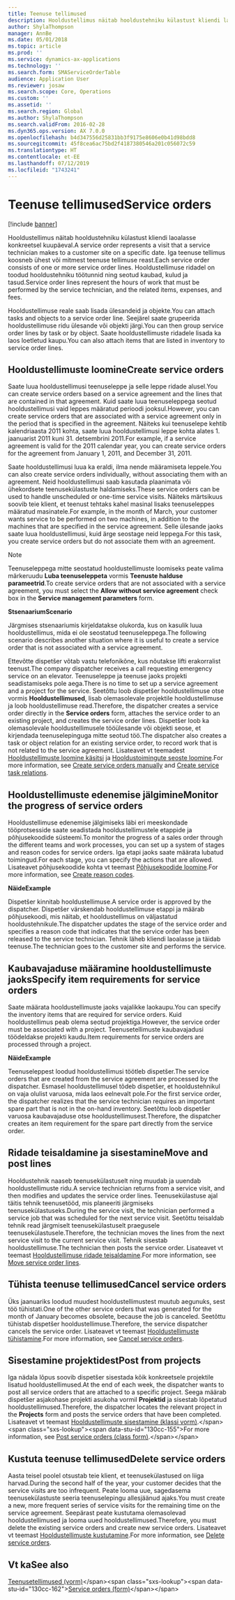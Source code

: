 ```yaml
---
title: Teenuse tellimused
description: Hooldustellimus näitab hooldustehniku külastust kliendi laoalasse konkreetsel kuupäeval.
author: ShylaThompson
manager: AnnBe
ms.date: 05/01/2018
ms.topic: article
ms.prod: ''
ms.service: dynamics-ax-applications
ms.technology: ''
ms.search.form: SMAServiceOrderTable
audience: Application User
ms.reviewer: josaw
ms.search.scope: Core, Operations
ms.custom: ''
ms.assetid: ''
ms.search.region: Global
ms.author: ShylaThompson
ms.search.validFrom: 2016-02-28
ms.dyn365.ops.version: AX 7.0.0
ms.openlocfilehash: b4d347556d25831bb3f9175e8606e0b41d98bdd8
ms.sourcegitcommit: 45f8cea6ac75bd2f4187380546a201c056072c59
ms.translationtype: HT
ms.contentlocale: et-EE
ms.lasthandoff: 07/12/2019
ms.locfileid: "1743241"
---
```

# <a name="service-orders"></a><span data-ttu-id="130cc-103">Teenuse tellimused</span><span class="sxs-lookup"><span data-stu-id="130cc-103">Service orders</span></span>   

[!include [banner](../includes/banner.md)]


<span data-ttu-id="130cc-104">Hooldustellimus näitab hooldustehniku külastust kliendi laoalasse konkreetsel kuupäeval.</span><span class="sxs-lookup"><span data-stu-id="130cc-104">A service order represents a visit that a service technician makes to a customer site on a specific date.</span></span> <span data-ttu-id="130cc-105">Iga teenuse tellimus koosneb ühest või mitmest teenuse tellimuse reast.</span><span class="sxs-lookup"><span data-stu-id="130cc-105">Each service order consists of one or more service order lines.</span></span> <span data-ttu-id="130cc-106">Hooldustellimuse ridadel on toodud hooldustehniku töötunnid ning seotud kaubad, kulud ja tasud.</span><span class="sxs-lookup"><span data-stu-id="130cc-106">Service order lines represent the hours of work that must be performed by the service technician, and the related items, expenses, and fees.</span></span>

<span data-ttu-id="130cc-107">Hooldustellimuse reale saab lisada ülesandeid ja objekte.</span><span class="sxs-lookup"><span data-stu-id="130cc-107">You can attach tasks and objects to a service order line.</span></span> <span data-ttu-id="130cc-108">Seejärel saate grupeerida hooldustellimuse ridu ülesande või objekti järgi.</span><span class="sxs-lookup"><span data-stu-id="130cc-108">You can then group service order lines by task or by object.</span></span> <span data-ttu-id="130cc-109">Saate hooldustellimuste ridadele lisada ka laos loetletud kaupu.</span><span class="sxs-lookup"><span data-stu-id="130cc-109">You can also attach items that are listed in inventory to service order lines.</span></span>

## <a name="create-service-orders"></a><span data-ttu-id="130cc-110">Hooldustellimuste loomine</span><span class="sxs-lookup"><span data-stu-id="130cc-110">Create service orders</span></span>

<span data-ttu-id="130cc-111">Saate luua hooldustellimusi teenuseleppe ja selle leppe ridade alusel.</span><span class="sxs-lookup"><span data-stu-id="130cc-111">You can create service orders based on a service agreement and the lines that are contained in that agreement.</span></span> <span data-ttu-id="130cc-112">Kuid saate luua teenuseleppega seotud hooldustellimusi vaid leppes määratud perioodi jooksul.</span><span class="sxs-lookup"><span data-stu-id="130cc-112">However, you can create service orders that are associated with a service agreement only in the period that is specified in the agreement.</span></span> <span data-ttu-id="130cc-113">Näiteks kui teenuselepe kehtib kalendriaasta 2011 kohta, saate luua hooldustellimusi leppe kohta alates 1. jaanuarist 2011 kuni 31. detsembrini 2011.</span><span class="sxs-lookup"><span data-stu-id="130cc-113">For example, if a service agreement is valid for the 2011 calendar year, you can create service orders for the agreement from January 1, 2011, and December 31, 2011.</span></span>

<span data-ttu-id="130cc-114">Saate hooldustellimusi luua ka eraldi, ilma nende määramiseta leppele.</span><span class="sxs-lookup"><span data-stu-id="130cc-114">You can also create service orders individually, without associating them with an agreement.</span></span> <span data-ttu-id="130cc-115">Neid hooldustellimusi saab kasutada plaanimata või ühekordsete teenusekülastuste haldamiseks.</span><span class="sxs-lookup"><span data-stu-id="130cc-115">These service orders can be used to handle unscheduled or one-time service visits.</span></span> <span data-ttu-id="130cc-116">Näiteks märtsikuus soovib teie klient, et teenust tehtaks kahel masinal lisaks teenuseleppes määratud masinatele.</span><span class="sxs-lookup"><span data-stu-id="130cc-116">For example, in the month of March, your customer wants service to be performed on two machines, in addition to the machines that are specified in the service agreement.</span></span> <span data-ttu-id="130cc-117">Selle ülesande jaoks saate luua hooldustellimusi, kuid ärge seostage neid leppega.</span><span class="sxs-lookup"><span data-stu-id="130cc-117">For this task, you create service orders but do not associate them with an agreement.</span></span>


> [!NOTE]
> <P><span data-ttu-id="130cc-118">Teenuseleppega mitte seostatud hooldustellimuste loomiseks peate valima märkeruudu <STRONG>Luba teenuseleppeta</STRONG> vormis <STRONG>Teenuste halduse parameetrid</STRONG>.</span><span class="sxs-lookup"><span data-stu-id="130cc-118">To create service orders that are not associated with a service agreement, you must select the <STRONG>Allow without service agreement</STRONG> check box in the <STRONG>Service management parameters</STRONG> form.</span></span></P>

<span data-ttu-id="130cc-119">**Stsenaarium**</span><span class="sxs-lookup"><span data-stu-id="130cc-119">**Scenario**</span></span>

<span data-ttu-id="130cc-120">Järgmises stsenaariumis kirjeldatakse olukorda, kus on kasulik luua hooldustellimus, mida ei ole seostatud teenuseleppega.</span><span class="sxs-lookup"><span data-stu-id="130cc-120">The following scenario describes another situation where it is useful to create a service order that is not associated with a service agreement.</span></span>

<span data-ttu-id="130cc-121">Ettevõtte dispetšer võtab vastu telefonikõne, kus nõutakse lifti erakorralist teenust.</span><span class="sxs-lookup"><span data-stu-id="130cc-121">The company dispatcher receives a call requesting emergency service on an elevator.</span></span> <span data-ttu-id="130cc-122">Teenuseleppe ja teenuse jaoks projekti seadistamiseks pole aega.</span><span class="sxs-lookup"><span data-stu-id="130cc-122">There is no time to set up a service agreement and a project for the service.</span></span> <span data-ttu-id="130cc-123">Seetõttu loob dispetšer hooldustellimuse otse vormis **Hooldustellimused**, lisab olemasolevale projektile hooldustellimuse ja loob hooldustellimuse read.</span><span class="sxs-lookup"><span data-stu-id="130cc-123">Therefore, the dispatcher creates a service order directly in the **Service orders** form, attaches the service order to an existing project, and creates the service order lines.</span></span> <span data-ttu-id="130cc-124">Dispetšer loob ka olemasolevale hooldustellimusele tööülesande või objekti seose, et kirjendada teenuselepinguga mitte seotud töö.</span><span class="sxs-lookup"><span data-stu-id="130cc-124">The dispatcher also creates a task or object relation for an existing service order, to record work that is not related to the service agreement.</span></span> <span data-ttu-id="130cc-125">Lisateavet vt teemadest [Hooldustellimuste loomine käsitsi](create-service-orders-manually.md) ja [Hooldustoimingute seoste loomine](create-service-task-relations.md).</span><span class="sxs-lookup"><span data-stu-id="130cc-125">For more information, see [Create service orders manually](create-service-orders-manually.md) and [Create service task relations](create-service-task-relations.md).</span></span>

## <a name="monitor-the-progress-of-service-orders"></a><span data-ttu-id="130cc-126">Hooldustellimuste edenemise jälgimine</span><span class="sxs-lookup"><span data-stu-id="130cc-126">Monitor the progress of service orders</span></span>

<span data-ttu-id="130cc-127">Hooldustellimuse edenemise jälgimiseks läbi eri meeskondade tööprotsesside saate seadistada hooldustellimustele etappide ja põhjusekoodide süsteemi.</span><span class="sxs-lookup"><span data-stu-id="130cc-127">To monitor the progress of a sales order through the different teams and work processes, you can set up a system of stages and reason codes for service orders.</span></span> <span data-ttu-id="130cc-128">Iga etapi jaoks saate määrata lubatud toimingud.</span><span class="sxs-lookup"><span data-stu-id="130cc-128">For each stage, you can specify the actions that are allowed.</span></span> <span data-ttu-id="130cc-129">Lisateavet põhjusekoodide kohta vt teemast [Põhjusekoodide loomine](create-reason-codes.md).</span><span class="sxs-lookup"><span data-stu-id="130cc-129">For more information, see [Create reason codes](create-reason-codes.md).</span></span>

<span data-ttu-id="130cc-130">**Näide**</span><span class="sxs-lookup"><span data-stu-id="130cc-130">**Example**</span></span>

<span data-ttu-id="130cc-131">Dispetšer kinnitab hooldustellimuse.</span><span class="sxs-lookup"><span data-stu-id="130cc-131">A service order is approved by the dispatcher.</span></span> <span data-ttu-id="130cc-132">Dispetšer värskendab hooldustellimuse etappi ja määrab põhjusekoodi, mis näitab, et hooldustellimus on väljastatud hooldustehnikule.</span><span class="sxs-lookup"><span data-stu-id="130cc-132">The dispatcher updates the stage of the service order and specifies a reason code that indicates that the service order has been released to the service technician.</span></span> <span data-ttu-id="130cc-133">Tehnik läheb kliendi laoalasse ja täidab teenuse.</span><span class="sxs-lookup"><span data-stu-id="130cc-133">The technician goes to the customer site and performs the service.</span></span>

## <a name="specify-item-requirements-for-service-orders"></a><span data-ttu-id="130cc-134">Kaubavajaduse määramine hooldustellimuste jaoks</span><span class="sxs-lookup"><span data-stu-id="130cc-134">Specify item requirements for service orders</span></span>

<span data-ttu-id="130cc-135">Saate määrata hooldustellimuste jaoks vajalikke laokaupu.</span><span class="sxs-lookup"><span data-stu-id="130cc-135">You can specify the inventory items that are required for service orders.</span></span> <span data-ttu-id="130cc-136">Kuid hooldustellimus peab olema seotud projektiga.</span><span class="sxs-lookup"><span data-stu-id="130cc-136">However, the service order must be associated with a project.</span></span> <span data-ttu-id="130cc-137">Teenusetellimuste kaubavajadusi töödeldakse projekti kaudu.</span><span class="sxs-lookup"><span data-stu-id="130cc-137">Item requirements for service orders are processed through a project.</span></span> 

<span data-ttu-id="130cc-138">**Näide**</span><span class="sxs-lookup"><span data-stu-id="130cc-138">**Example**</span></span>

<span data-ttu-id="130cc-139">Teenuseleppest loodud hooldustellimusi töötleb dispetšer.</span><span class="sxs-lookup"><span data-stu-id="130cc-139">The service orders that are created from the service agreement are processed by the dispatcher.</span></span> <span data-ttu-id="130cc-140">Esmasel hooldustellimusel tõdeb dispetšer, et hooldustehnikul on vaja olulist varuosa, mida laos eelnevalt pole.</span><span class="sxs-lookup"><span data-stu-id="130cc-140">For the first service order, the dispatcher realizes that the service technician requires an important spare part that is not in the on-hand inventory.</span></span> <span data-ttu-id="130cc-141">Seetõttu loob dispetšer varuosa kaubavajaduse otse hooldustellimusest.</span><span class="sxs-lookup"><span data-stu-id="130cc-141">Therefore, the dispatcher creates an item requirement for the spare part directly from the service order.</span></span>

## <a name="move-and-post-lines"></a><span data-ttu-id="130cc-142">Ridade teisaldamine ja sisestamine</span><span class="sxs-lookup"><span data-stu-id="130cc-142">Move and post lines</span></span>

<span data-ttu-id="130cc-143">Hooldustehnik naaseb teenusekülastuselt ning muudab ja uuendab hooldustellimuste ridu.</span><span class="sxs-lookup"><span data-stu-id="130cc-143">A service technician returns from a service visit, and then modifies and updates the service order lines.</span></span> <span data-ttu-id="130cc-144">Teenusekülastuse ajal täitis tehnik teenusetööd, mis planeeriti järgmiseks teenusekülastuseks.</span><span class="sxs-lookup"><span data-stu-id="130cc-144">During the service visit, the technician performed a service job that was scheduled for the next service visit.</span></span> <span data-ttu-id="130cc-145">Seetõttu teisaldab tehnik read järgmiselt teenusekülastuselt praegusele teenusekülastusele.</span><span class="sxs-lookup"><span data-stu-id="130cc-145">Therefore, the technician moves the lines from the next service visit to the current service visit.</span></span> <span data-ttu-id="130cc-146">Tehnik sisestab hooldustellimuse.</span><span class="sxs-lookup"><span data-stu-id="130cc-146">The technician then posts the service order.</span></span> <span data-ttu-id="130cc-147">Lisateavet vt teemast [Hooldustellimuse ridade teisaldamine](move-service-order-lines.md).</span><span class="sxs-lookup"><span data-stu-id="130cc-147">For more information, see [Move service order lines](move-service-order-lines.md).</span></span>

## <a name="cancel-service-orders"></a><span data-ttu-id="130cc-148">Tühista teenuse tellimused</span><span class="sxs-lookup"><span data-stu-id="130cc-148">Cancel service orders</span></span>

<span data-ttu-id="130cc-149">Üks jaanuariks loodud muudest hooldustellimustest muutub aegunuks, sest töö tühistati.</span><span class="sxs-lookup"><span data-stu-id="130cc-149">One of the other service orders that was generated for the month of January becomes obsolete, because the job is canceled.</span></span> <span data-ttu-id="130cc-150">Seetõttu tühistab dispetšer hooldustellimuse.</span><span class="sxs-lookup"><span data-stu-id="130cc-150">Therefore, the service dispatcher cancels the service order.</span></span> <span data-ttu-id="130cc-151">Lisateavet vt teemast [Hooldustellimuste tühistamine](cancel-service-orders.md).</span><span class="sxs-lookup"><span data-stu-id="130cc-151">For more information, see [Cancel service orders](cancel-service-orders.md).</span></span>

## <a name="post-from-projects"></a><span data-ttu-id="130cc-152">Sisestamine projektidest</span><span class="sxs-lookup"><span data-stu-id="130cc-152">Post from projects</span></span>

<span data-ttu-id="130cc-153">Iga nädala lõpus soovib dispetšer sisestada kõik konkreetsele projektile lisatud hooldustellimused.</span><span class="sxs-lookup"><span data-stu-id="130cc-153">At the end of each week, the dispatcher wants to post all service orders that are attached to a specific project.</span></span> <span data-ttu-id="130cc-154">Seega määrab dispetšer asjakohase projekti asukoha vormil **Projektid** ja sisestab lõpetatud hooldustellimused.</span><span class="sxs-lookup"><span data-stu-id="130cc-154">Therefore, the dispatcher locates the relevant project in the **Projects** form and posts the service orders that have been completed.</span></span> <span data-ttu-id="130cc-155">Lisateavet vt teemast [Hooldustellimuste sisestamine (klassi vorm)](https://technet.microsoft.com/library/aa574685\(v=ax.60\)).</span><span class="sxs-lookup"><span data-stu-id="130cc-155">For more information, see [Post service orders (class form)](https://technet.microsoft.com/library/aa574685\(v=ax.60\)).</span></span>

## <a name="delete-service-orders"></a><span data-ttu-id="130cc-156">Kustuta teenuse tellimused</span><span class="sxs-lookup"><span data-stu-id="130cc-156">Delete service orders</span></span>

<span data-ttu-id="130cc-157">Aasta teisel poolel otsustab teie klient, et teenusekülastused on liiga harvad.</span><span class="sxs-lookup"><span data-stu-id="130cc-157">During the second half of the year, your customer decides that the service visits are too infrequent.</span></span> <span data-ttu-id="130cc-158">Peate looma uue, sagedasema teenusekülastuste seeria teenuselepingu allesjäänud ajaks.</span><span class="sxs-lookup"><span data-stu-id="130cc-158">You must create a new, more frequent series of service visits for the remaining time on the service agreement.</span></span> <span data-ttu-id="130cc-159">Seepärast peate kustutama olemasolevad hooldustellimused ja looma uued hooldustellimused.</span><span class="sxs-lookup"><span data-stu-id="130cc-159">Therefore, you must delete the existing service orders and create new service orders.</span></span> <span data-ttu-id="130cc-160">Lisateavet vt teemast [Hooldustellimuste kustutamine](delete-service-orders.md).</span><span class="sxs-lookup"><span data-stu-id="130cc-160">For more information, see [Delete service orders](delete-service-orders.md).</span></span>

## <a name="see-also"></a><span data-ttu-id="130cc-161">Vt ka</span><span class="sxs-lookup"><span data-stu-id="130cc-161">See also</span></span>

<span data-ttu-id="130cc-162">[Teenusetellimused (vorm)](https://technet.microsoft.com/library/aa554361\(v=ax.60\))</span><span class="sxs-lookup"><span data-stu-id="130cc-162">[Service orders (form)](https://technet.microsoft.com/library/aa554361\(v=ax.60\))</span></span>

  


